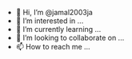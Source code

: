- 👋 Hi, I’m @jamal2003ja
- 👀 I’m interested in ...
- 🌱 I’m currently learning ...
- 💞️ I’m looking to collaborate on ...
- 📫 How to reach me ...

<!---
jamal2003ja/jamal2003ja is a ✨ special ✨ repository because its `README.md` (this file) appears on your GitHub profile.
You can click the Preview link to take a look at your changes.
--->

